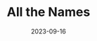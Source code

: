 ---
title: "All the Names"
authors: "Jose Saramago"
date: 2023-09-16
star_rating: 5
books/tags:
    - "fiction"
---